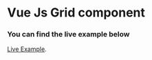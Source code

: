 # Vue Js Grid component

### You can find the live example below

[Live Example](https://codesandbox.io/s/vue-js-grid-ndwbk).

